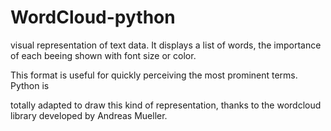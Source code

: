 # WordCloud-python
visual representation of text data. It displays a list of words, the importance of each beeing shown with font size or color. 

This format is useful for quickly perceiving the most prominent terms. Python is

totally adapted to draw this kind of representation, thanks to the wordcloud library developed by Andreas Mueller. 
